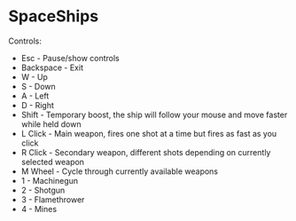 # SpaceShips

Controls:
- Esc - Pause/show controls
- Backspace - Exit
- W - Up
- S - Down
- A - Left
- D - Right
- Shift - Temporary boost, the ship will follow your mouse and move faster while held down
- L Click - Main weapon, fires one shot at a time but fires as fast as you click
- R Click - Secondary weapon, different shots depending on currently selected weapon
- M Wheel - Cycle through currently available weapons
- 1 - Machinegun
- 2 - Shotgun
- 3 - Flamethrower
- 4 - Mines

